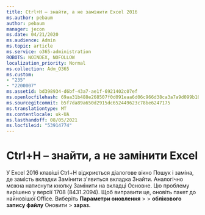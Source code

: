 ```yaml
---
title: Ctrl+H – знайти, а не замінити Excel 2016
ms.author: pebaum
author: pebaum
manager: jecon
ms.date: 04/21/2020
ms.audience: Admin
ms.topic: article
ms.service: o365-administration
ROBOTS: NOINDEX, NOFOLLOW
localization_priority: Normal
ms.collection: Adm_O365
ms.custom:
- "235"
- "2200007"
ms.assetid: bd398934-d6bf-43a7-ae1f-6921402c07ef
ms.openlocfilehash: 69aa31b488e268507f0d091eaa6d06c966d38ca3a7a9d099b10886e1954b956b
ms.sourcegitcommit: b5f7da89a650d2915dc652449623c78be6247175
ms.translationtype: MT
ms.contentlocale: uk-UA
ms.lasthandoff: 08/05/2021
ms.locfileid: "53914774"
---
```

# <a name="ctrlh-shows-find-not-replace-in-excel"></a>Ctrl+H – знайти, а не замінити Excel

У Excel 2016 клавіші Ctrl+H відкриється діалогове вікно Пошук і заміна, де замість вкладки Замінити з'явиться вкладка Знайти. Аналогічно можна натиснути кнопку Замінити на вкладці Основне. Цю проблему вирішено у версії 1708 (8431.2094). Щоб виправити це, оновіть пакет до найновішої Office. Виберіть **Параметри оновлення** \>  \> **облікового запису файлу** Оновити \> **зараз.**
  